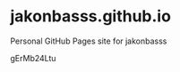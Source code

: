 # jakonbasss.github.io
Personal GitHub Pages site for jakonbasss

























gErMb24Ltu
